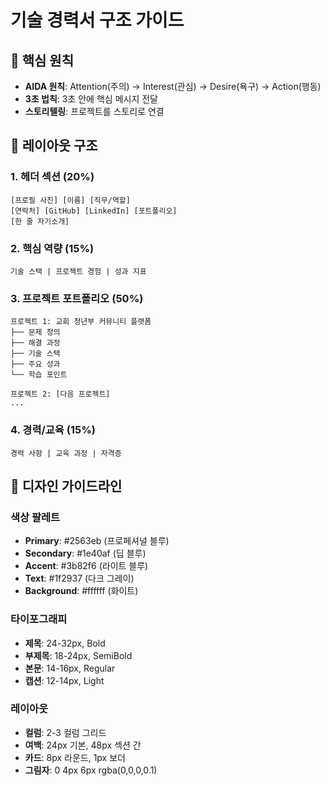 # 기술 경력서 구조 가이드

## 🎯 핵심 원칙
- **AIDA 원칙**: Attention(주의) → Interest(관심) → Desire(욕구) → Action(행동)
- **3초 법칙**: 3초 안에 핵심 메시지 전달
- **스토리텔링**: 프로젝트를 스토리로 연결

## 📐 레이아웃 구조

### 1. 헤더 섹션 (20%)
```
[프로필 사진] [이름] [직무/역할]
[연락처] [GitHub] [LinkedIn] [포트폴리오]
[한 줄 자기소개]
```

### 2. 핵심 역량 (15%)
```
기술 스택 | 프로젝트 경험 | 성과 지표
```

### 3. 프로젝트 포트폴리오 (50%)
```
프로젝트 1: 교회 청년부 커뮤니티 플랫폼
├── 문제 정의
├── 해결 과정
├── 기술 스택
├── 주요 성과
└── 학습 포인트

프로젝트 2: [다음 프로젝트]
...
```

### 4. 경력/교육 (15%)
```
경력 사항 | 교육 과정 | 자격증
```

## 🎨 디자인 가이드라인

### 색상 팔레트
- **Primary**: #2563eb (프로페셔널 블루)
- **Secondary**: #1e40af (딥 블루)
- **Accent**: #3b82f6 (라이트 블루)
- **Text**: #1f2937 (다크 그레이)
- **Background**: #ffffff (화이트)

### 타이포그래피
- **제목**: 24-32px, Bold
- **부제목**: 18-24px, SemiBold
- **본문**: 14-16px, Regular
- **캡션**: 12-14px, Light

### 레이아웃
- **컬럼**: 2-3 컬럼 그리드
- **여백**: 24px 기본, 48px 섹션 간
- **카드**: 8px 라운드, 1px 보더
- **그림자**: 0 4px 6px rgba(0,0,0,0.1)
